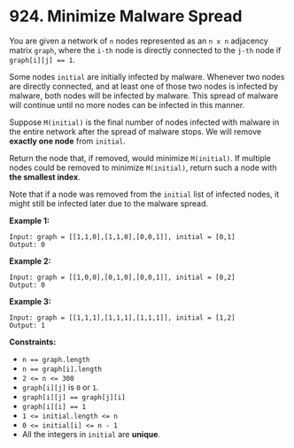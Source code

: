 # 924. Minimize Malware Spread

You are given a network of `n` nodes represented as an `n x n` adjacency matrix `graph`, where the `i-th` node is directly connected to the `j-th` node if `graph[i][j] == 1`.

Some nodes `initial` are initially infected by malware.  Whenever two nodes are directly connected, and at least one of those two nodes is infected by malware, both nodes will be infected by malware.  This spread of malware will continue until no more nodes can be infected in this manner.

Suppose `M(initial)` is the final number of nodes infected with malware in the entire network after the spread of malware stops. We will remove **exactly one node** from `initial`.

Return the node that, if removed, would minimize `M(initial)`. If multiple nodes could be removed to minimize `M(initial)`, return such a node with **the smallest index**.

Note that if a node was removed from the `initial` list of infected nodes, it might still be infected later due to the malware spread.

**Example 1:**

```()
Input: graph = [[1,1,0],[1,1,0],[0,0,1]], initial = [0,1]
Output: 0
```

**Example 2:**

```()
Input: graph = [[1,0,0],[0,1,0],[0,0,1]], initial = [0,2]
Output: 0
```

**Example 3:**

```()
Input: graph = [[1,1,1],[1,1,1],[1,1,1]], initial = [1,2]
Output: 1
```

**Constraints:**

- `n == graph.length`
- `n == graph[i].length`
- `2 <= n <= 300`
- `graph[i][j]` is `0` or `1`.
- `graph[i][j] == graph[j][i]`
- `graph[i][i] == 1`
- `1 <= initial.length <= n`
- `0 <= initial[i] <= n - 1`
- All the integers in `initial` are **unique**.
